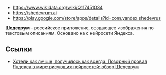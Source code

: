* https://www.wikidata.org/wiki/Q117451034
* https://shedevrum.ai
* https://play.google.com/store/apps/details?id=com.yandex.shedevrus

**Шедеврум** - российское приложение, создающее изображения по текстовым описаниям. Основано на с нейросети Яндекса.
## Ссылки

* [Хотели как лучше, получилось как всегда. Позорный провал Яндекса в мире рисующих нейросетей: обзор Шедеврум](https://www.ixbt.com/live/sw/hoteli-kak-luchshe-poluchilos-kak-vsegda-pozornyy-proval-yandeksa-v-mire-risuyuschih-neyrosetey-obzor-shedevrum.html)

